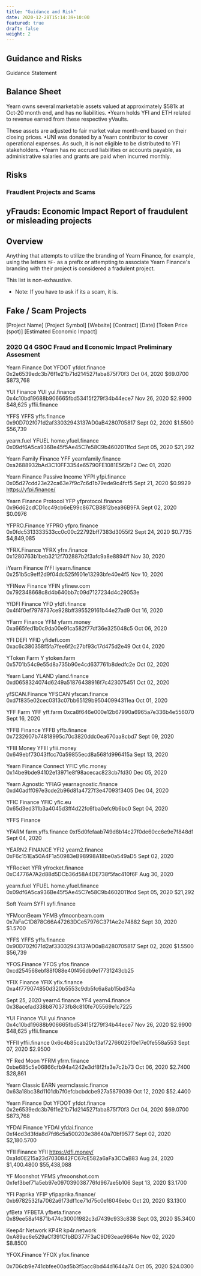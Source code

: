 ```yaml
---
title: "Guidance and Risk"
date: 2020-12-28T15:14:39+10:00
featured: true
draft: false
weight: 2
---
```


## Guidance and Risks

Guidance Statement

## Balance Sheet

Yearn owns several marketable assets valued at approximately \$581k at Oct-20 month end, and has no liabilities. •Yearn holds YFI and ETH related to revenue earned from these respective yVaults.

These assets are adjusted to fair market value month-end based on their closing prices. •UNI was donated by a Yearn contributor to cover operational expenses. As such, it is not eligible to be distributed to YFI stakeholders. •Yearn has no accrued liabilities or accounts payable, as administrative salaries and grants are paid when incurred monthly.


## Risks 

### Fraudlent Projects and Scams 


## yFrauds: Economic Impact Report of fraudulent or misleading projects


## Overview

Anything that attempts to utilize the branding of Yearn Finance, for example, using the letters `YF-` as a prefix or attempting to associate Yearn Finance's branding with their project is considered a fradulent project. 

This list is non-exhaustive.

* Note: If you have to ask if its a scam, it is.


## Fake / Scam Projects


[Project Name]
[Project Symbol] [Website] [Contract]
[Date]
[Token Price (spot)]
[Estimated Economic Impact]


### 2020 Q4 GSOC Fraud and Economic Impact Preliminary Assesment

Yearn Finance Dot
YFDOT yfdot.finance 0x2e6539edc3b76f1e21b71d214527faba875f70f3
Oct 04, 2020
$69.0700	
$873,768

YUI Finance
YUI yui.finance 0x4c10bd19688b906665fbd53415f279f34b44ece7
Nov 26, 2020 $2.9900	
$48,625
yffii.finance

YFFS
YFFS yffs.finance 0x90D702f071d2af33032943137AD0aB4280705817
Sept 02, 2020
$1.5500	$56,739

yearn.fuel
YFUEL home.yfuel.finance 0x09df6A5ca936Be45f5Ae45C7e58C9b4602011fcd 
Sept 05, 2020 \$21,292



Yearn Family Finance
YFF yearnfamily.finance 0xa2688932bAd3C10FF3354e65790FE1081E5f2bF2
Dec 01, 2020

Yearn Finance Passive Income
YFPI yfpi.finance 0x05d27cdd23e22ca63e7f9c7c6d1b79ede9c4fcf5
Sept 21, 2020 \$0.9929
https://yfpi.finance/

Yearn Finance Protocol
YFP yfprotocol.finance 0x96d62cdCD1cc49cb6eE99c867CB8812bea86B9FA
Sept 02, 2020
\$0.0976

YFPRO.Finance
YFPRO yfpro.finance 0x0fdc5313333533cc0c00c22792bff7383d3055f2
Sept 24, 2020
$0.7735	
$4,849,085

YFRX.Finance
YFRX yfrx.finance 0x1280763b1beb3212f702887b2f3afc9a8e8894ff
Nov 30, 2020

iYearn Finance
IYFI iyearn.finance 0x251b5c9eff2d9f04dc525f601e13293bfe40e4f5
Nov 10, 2020

YFINew Finance
YFIN yfinew.com 0x792348668c8d4b640bb7c09d7127234d4c29053e

YfDFI Finance
YFD yfdfi.finance 0x4f4f0ef7978737ce928bff395529161b44e27ad9
Oct 16, 2020

YFarm Finance
YFM yfarm.money 0xa665fed1b0c9da00e91ca582f77df36e325048c5 
Oct 06, 2020

YFI DEFI
YFID yfidefi.com 0xac6c380358f5fa7fee6f2c27bf93c17d475d2e49 
Oct 04, 2020

YToken Farm
Y ytoken.farm 0x5701b54c9e55d8a735b90e4cd637761b8dedfc2e 
Oct 02, 2020

Yearn Land
YLAND yland.finance 0xd0658324074d6249a51876438916f7c423075451 
Oct 02, 2020

yfSCAN.Finance
YFSCAN yfscan.finance 0xd7f835e02cec0313c07bb65129b95040994311ea 
Oct 01, 2020

YFF Farm
YFF yff.farm 0xca8f646e000e12b67990a6965a7e336b4e556070 
Sept 16, 2020

YFFB Finance
YFFB yffb.finance 0x7232607b74818995c70c3820ddc0ea670aa8cbd7
 Sept 09, 2020

YFIII Money
YFIII yfiii.money 0x649ebf73043ffcc70a59855ecd8a568fd996415a
 Sept 13, 2020

Yearn Finance Connect
YFIC yfic.money 0x14be9bde94102e13971e8f98acecac823cb7fd30 
Dec 05, 2020

Yearn Agnostic
YFIAG yearnagnostic.finance 0xd40adff097e3cde2b96d81a4727f3e47093f3405 
Dec 04, 2020

YFIC Finance
YFIC yfic.eu 0x65d3ed311b3a4045d3ff4d22fc6fba0efc9b6bc0 
Sept 04, 2020

YFFS Finance

YFARM farm.yffs.finance 0xf5d0fefaab749d8b14c27f0de60cc6e9e7f848d1 
Sept 04, 2020

YEARN2.FINANCE
YFI2 yearn2.finance 0xF6c151Ea50A4F1a50983eB98998A18be0a549aD5 
Sept 02, 2020

YFRocket
YFR yfrocket.finance 0xC4776A7A2d88d5DCb36d58A4DE738f5fac410f6F 
Aug 30, 2020

yearn.fuel
YFUEL home.yfuel.finance 0x09df6A5ca936Be45f5Ae45C7e58C9b4602011fcd 
Sept 05, 2020 \$21,292

Soft Yearn
SYFI syfi.finance

YFMoonBeam
YFMB yfmoonbeam.com 0x7aFaC1D878C66A47263DCe57976C371Ae2e74882
Sept 30, 2020
\$1.5700

YFFS
YFFS yffs.finance 0x90D702f071d2af33032943137AD0aB4280705817
Sept 02, 2020
$1.5500	$56,739

YFOS.Finance
YFOS yfos.finance 0xcd254568ebf88f088e40f456db9e17731243cb25

YFIX Finance
YFIX yfix.finance 0xa4f779074850d320b5553c9db5fc6a8ab15bd34a 

Sept 25, 2020
yearn4.finance
YF4 yearn4.finance 0x38acefad338b870373fb8c810fe705569e1c7225

YUI Finance
YUI yui.finance 0x4c10bd19688b906665fbd53415f279f34b44ece7
Nov 26, 2020 $2.9900	
$48,625
yffii.finance

YFFII yffii.finance
0x6c4b85cab20c13af72766025f0e17e0fe558a553
Sept 07, 2020 \$2.9500

YF Red Moon
YFRM yfrm.finance 0xbe685c5e06866cfb94a4242e3df8f2fa3e7c2b73
Oct 06, 2020
$2.7400	$28,861

Yearn Classic
EARN
yearnclassic.finance
0x63a18bc38d1101db7f0efcbcbdcbe927a5879039
Oct 12, 2020 \$52.4400

Yearn Finance Dot
YFDOT yfdot.finance 0x2e6539edc3b76f1e21b71d214527faba875f70f3
Oct 04, 2020
$69.0700	
$873,768

YFDAI Finance
YFDAI yfdai.finance 0xf4cd3d3fda8d7fd6c5a500203e38640a70bf9577
Sept 02, 2020
\$2,180.5700

YFII Finance
YFII https://dfi.money/ 0xa1d0E215a23d7030842FC67cE582a6aFa3CCaB83 Aug 24, 2020
$1,400.4800	
$55,438,088

YF Moonshot
YFMS yfmoonshot.com 0xfef3bef71a5eb97e097039038776fd967ae5b106
Sept 13, 2020 \$3.1700

YFI Paprika
YFIP yfipaprika.finance/ 0xb9782532fa7062a6f73df1ce71d75c0e16046ebc
Oct 20, 2020 \$3.1300

yfBeta
YFBETA yfbeta.finance 0x89ee58af4871b474c30001982c3d7439c933c838
Sept 03, 2020 \$5.3400

Keep4r Network
KP4R kp4r.network 0xA89ac6e529aCf391CfbBD377F3aC9D93eae9664e
Nov 02, 2020 \$8.8500

YFOX.Finance
YFOX
yfox.finance

0x706cb9e741cbfee00ad5b3f5acc8bd44d1644a74
Oct 05, 2020
\$24.0300
